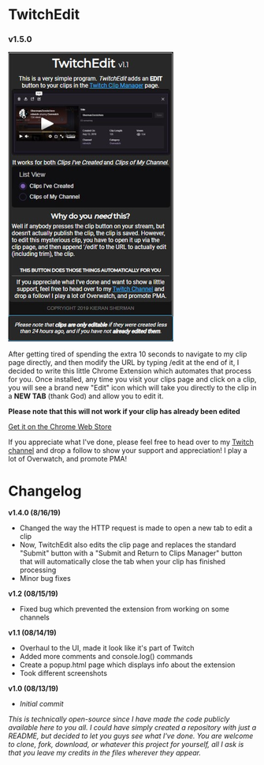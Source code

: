 # TwitchEdit
### v1.5.0

![TwitchEdit](resources/popup.jpg)

After getting tired of spending the extra 10 seconds to navigate to my clip page directly, and then modify the URL by typing /edit at the end of it, I decided to write this little Chrome Extension which automates that process for you.  Once installed, any time you visit your clips page and click on a clip, you will see a brand new "Edit" icon which will take you directly to the clip in a **NEW TAB** (thank God) and allow you to edit it.

**Please note that this will not work if your clip has already been edited**

[Get it on the Chrome Web Store](https://chrome.google.com/webstore/detail/dechjnpdlchkchhgjnakdifhkdlhloob/publish-accepted?authuser=0&hl=en)

If you appreciate what I've done, please feel free to head over to my [Twitch channel](https://twitch.tv/ShermanZero) and drop a follow to show your support and appreciation!  I play a lot of Overwatch, and promote PMA!

# Changelog

**v1.4.0 (8/16/19)**
- Changed the way the HTTP request is made to open a new tab to edit a clip
- Now, TwitchEdit also edits the clip page and replaces the standard "Submit" button with a "Submit and Return to Clips Manager" button that will automatically close the tab when your clip has finished processing
- Minor bug fixes

**v1.2 (08/15/19)**
- Fixed bug which prevented the extension from working on some channels

**v1.1 (08/14/19)**
- Overhaul to the UI, made it look like it's part of Twitch
- Added more comments and console.log() commands
- Create a popup.html page which displays info about the extension
- Took different screenshots

**v1.0 (08/13/19)**
- *Initial commit*

*This is technically open-source since I have made the code publicly available here to you all.  I could have simply created a repository with just a README, but decided to let you guys see what I've done.  You are welcome to clone, fork, download, or whatever this project for yourself, all I ask is that you leave my credits in the files wherever they appear.*
